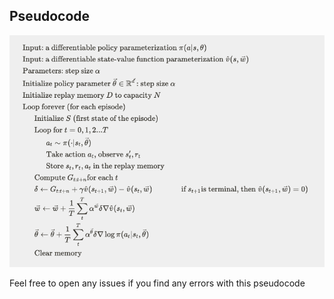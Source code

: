 ## Pseudocode
![nstepac_pseudocode.png](../_imgs/nstepac_pseudocode.png)


Feel free to open any issues if you find any errors with this pseudocode
